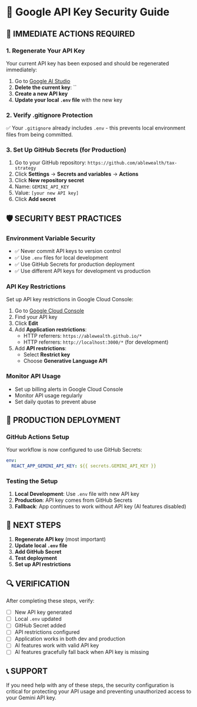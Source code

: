 # 🔐 Google API Key Security Guide

## 🚨 IMMEDIATE ACTIONS REQUIRED

### 1. Regenerate Your API Key
Your current API key has been exposed and should be regenerated immediately:

1. Go to [Google AI Studio](https://makersuite.google.com/app/apikey)
2. **Delete the current key**: ``
3. **Create a new API key**
4. **Update your local `.env` file** with the new key

### 2. Verify .gitignore Protection
✅ Your `.gitignore` already includes `.env` - this prevents local environment files from being committed.

### 3. Set Up GitHub Secrets (for Production)
1. Go to your GitHub repository: `https://github.com/ablewealth/tax-strategy`
2. Click **Settings** → **Secrets and variables** → **Actions**
3. Click **New repository secret**
4. Name: `GEMINI_API_KEY`
5. Value: `[your new API key]`
6. Click **Add secret**

## 🛡️ SECURITY BEST PRACTICES

### Environment Variable Security
- ✅ Never commit API keys to version control
- ✅ Use `.env` files for local development
- ✅ Use GitHub Secrets for production deployment
- ✅ Use different API keys for development vs production

### API Key Restrictions
Set up API key restrictions in Google Cloud Console:
1. Go to [Google Cloud Console](https://console.cloud.google.com/apis/credentials)
2. Find your API key
3. Click **Edit**
4. Add **Application restrictions**:
   - HTTP referrers: `https://ablewealth.github.io/*`
   - HTTP referrers: `http://localhost:3000/*` (for development)
5. Add **API restrictions**:
   - Select **Restrict key**
   - Choose **Generative Language API**

### Monitor API Usage
- Set up billing alerts in Google Cloud Console
- Monitor API usage regularly
- Set daily quotas to prevent abuse

## 🚀 PRODUCTION DEPLOYMENT

### GitHub Actions Setup
Your workflow is now configured to use GitHub Secrets:

```yaml
env:
  REACT_APP_GEMINI_API_KEY: ${{ secrets.GEMINI_API_KEY }}
```

### Testing the Setup
1. **Local Development**: Use `.env` file with new API key
2. **Production**: API key comes from GitHub Secrets
3. **Fallback**: App continues to work without API key (AI features disabled)

## 📝 NEXT STEPS

1. **Regenerate API key** (most important)
2. **Update local `.env` file**
3. **Add GitHub Secret**
4. **Test deployment**
5. **Set up API restrictions**

## 🔍 VERIFICATION

After completing these steps, verify:
- [ ] New API key generated
- [ ] Local `.env` updated
- [ ] GitHub Secret added
- [ ] API restrictions configured
- [ ] Application works in both dev and production
- [ ] AI features work with valid API key
- [ ] AI features gracefully fall back when API key is missing

## 📞 SUPPORT

If you need help with any of these steps, the security configuration is critical for protecting your API usage and preventing unauthorized access to your Gemini API key.
